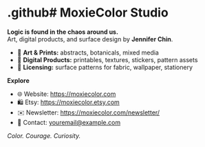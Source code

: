 # .github# MoxieColor Studio

**Logic is found in the chaos around us.**  
Art, digital products, and surface design by **Jennifer Chin**.

- 🎨 **Art & Prints:** abstracts, botanicals, mixed media  
- 🧩 **Digital Products:** printables, textures, stickers, pattern assets  
- 🧵 **Licensing:** surface patterns for fabric, wallpaper, stationery

**Explore**
- 🌐 Website: https://moxiecolor.com
- 🛍️ Etsy: https://moxiecolor.etsy.com
- ✉️ Newsletter: https://moxiecolor.com/newsletter/
- 📧 Contact: youremail@example.com

*Color. Courage. Curiosity.*
